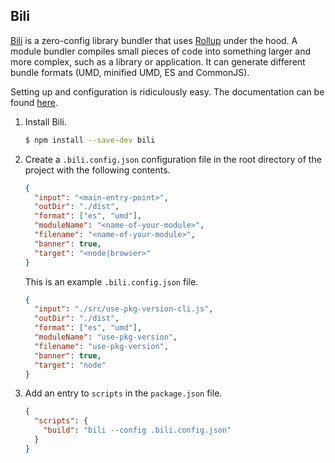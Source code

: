 ## Bili

[Bili](https://github.com/egoist/bili) is a zero-config library bundler that uses [Rollup](https://github.com/rollup/rollup) under the hood. A module bundler compiles small pieces of code into something larger and more complex, such as a library or application. It can generate different bundle formats (UMD, minified UMD, ES and CommonJS).

Setting up and configuration is ridiculously easy. The documentation can be found [here](https://bili.egoist.sh).

1. Install Bili.

    ```bash
    $ npm install --save-dev bili    
    ```

2. Create a `.bili.config.json` configuration file in the root directory of the project with the following contents.

    ```json
    {
      "input": "<main-entry-point>",
      "outDir": "./dist",
      "format": ["es", "umd"],
      "moduleName": "<name-of-your-module>",
      "filename": "<name-of-your-module>",
      "banner": true,
      "target": "<node|browser>"
    }
    ```

    This is an example `.bili.config.json` file.
    
    ```json
    {
      "input": "./src/use-pkg-version-cli.js",
      "outDir": "./dist",
      "format": ["es", "umd"],
      "moduleName": "use-pkg-version",
      "filename": "use-pkg-version",
      "banner": true,
      "target": "node"
    }
    ```

3. Add an entry to `scripts` in the `package.json` file.

   ```json
   {
     "scripts": {
       "build": "bili --config .bili.config.json"
     }
   }
   ```
